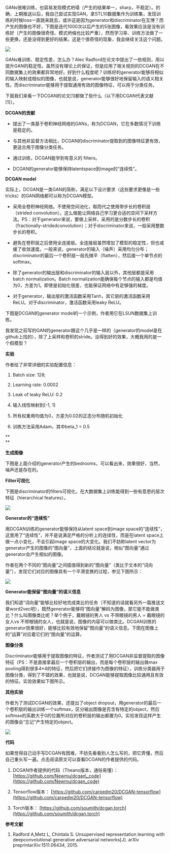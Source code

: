 GANs很难训练，也容易发现模式坍塌（产生的结果单一，sharp，不稳定）。的确，上期推送以后，我自己尝试实现GAN，拿STL10数据集作为训练集，发现训练的时候loss一直跳来跳去，或许这是因为generator和discriminator在互博？而产生的图像也不好，下图是迭代1000次以后产生的5张图像，看效果应该是没有训练好（产生的图像很奇怪、模式坍缩也比较严重），然而学习率、训练方法做了一些更换，还是没得到更好的结果。这是个很奇怪的现象，我会继续关注这个问题。

![](docs/AI/03_%E6%B7%B1%E5%BA%A6%E5%AD%A6%E4%B9%A0/05_%E5%AF%B9%E6%8A%97%E7%94%9F%E6%88%90%E7%BD%91%E7%BB%9C/attachments/dcgan/77e554de2dda95c26b3f993e80bef307_MD5.webp)

GANs难训练、稳定性差，怎么办？Alec Radford在论文中提出了一些规则，用以提升GAN的稳定性。虽然没有理论上的保证，但是应用了相关规则的DCGAN在不同数据集上的效果都异常地好。好到什么程度呢？训练好的generator能够将相似的输入映射成相似的图像，也就是说，generator能够很好地保留输入的语义相关性。而discriminator能够用于提取通用有效的图像特征，可以用于分类任务。

下面我们来看一下DCGAN的论文\[1\]都做了些什么（以下用DCGAN代表文献\[1\]）。

**DCGAN的贡献**

* 提出了一类基于卷积神经网络的GANs，称为DCGAN，它在多数情况下训练是稳定的。

* 与其他非监督方法相比，DCGAN的discriminator提取到的图像特征更有效，更适合用于图像分类任务。

* 通过训练，DCGAN能学到有意义的 filters。

* DCGAN的generator能够保持latentspace到image的“连续性”。

**DCGAN model**

实际上，DCGAN是一类GAN的简称，满足以下设计要求（这些要求更像是一些tricks）的GAN网络都可以称为DCGAN模型。

* 采用全卷积神经网络。不使用空间池化，取而代之使用带步长的卷积层（strided convolution）。这么做能让网络自己学习更合适的空间下采样方法。PS：对于generator来说，要做上采样，采用的是分数步长的卷积（fractionally-stridedconvolution）；对于discriminator来说，一般采用整数步长的卷积。

* 避免在卷积层之后使用全连接层。全连接层虽然增加了模型的稳定性，但也减缓了收敛速度。一般来说，generator的输入（噪声）采用均匀分布；discriminator的最后一个卷积层一般先摊平（flatten），然后接一个单节点的softmax。

* 除了generator的输出层和discriminator的输入层以外，其他层都是采用batch normalization。Batch normalization能确保每个节点的输入都是均值为0，方差为1。即使是初始化很差，也能保证网络中有足够强的梯度。

* 对于generator，输出层的激活函数采用Tanh，其它层的激活函数采用ReLU。对于discriminator，激活函数采用leaky ReLU。

下图是DCGAN的generator model的一个示例，作者用它在LSUN数据集上训练。

我发现之前写的GAN的generator跟这个几乎是一样的（generator的model是在github上找的），除了上采样和卷积的stride。没得到好的效果，大概我用的是一个假模型？

**实验**

作者给了非常详细的实验配置信息：

1. Batch size: 128;

2. Learning rate: 0.0002

3. Leak of leaky ReLU: 0.2

4. 输入线性映射到\[-1, 1\]

5. 所有权重用均值为0，方差为0.02的正态分布随机初始化

6. 训练方法采用Adam，其中beta\_1 = 0.5

**    
**

**生成图像**

下图是上面介绍的generator产生的bedrooms，可以看出来，效果很好，当然，噪声还是存在的。

**Filter可视化**

下图是discriminator的filters可视化，在大数据集上训练能得到一些有意思的层次特征（hierarchical features）。

![](docs/AI/03_%E6%B7%B1%E5%BA%A6%E5%AD%A6%E4%B9%A0/05_%E5%AF%B9%E6%8A%97%E7%94%9F%E6%88%90%E7%BD%91%E7%BB%9C/attachments/dcgan/48badeaf3db4e463fbbd05adc2c4ea65_MD5.webp)

**Generator的“连续性”**

用DCGAN训练的generator能够保持从latent space到image space的“连续性”，这里用了“连续性”，并不是说满足严格的分析上的连续性，而是在latent space上做一点小变化，不会引起image space的大变化。我们不妨称latent vector为generator产生的图像的“图向量”，上面的结论就是说，相似“图向量”通过generator会产生相似的图像。

作者在两个不同的“图向量”之间插值得到新的“图向量”（类比于文本的“词向量”），发现它们对应的图像具有一个平滑变换的过程，参见下图所示：

![](docs/AI/03_%E6%B7%B1%E5%BA%A6%E5%AD%A6%E4%B9%A0/05_%E5%AF%B9%E6%8A%97%E7%94%9F%E6%88%90%E7%BD%91%E7%BB%9C/attachments/dcgan/b75b4d7615c9a85459221d17f4368074_MD5.webp)

**Generator能保留“图向量”的语义信息**

我们知道“词向量”能够比较好地完成类比的任务（不知道的话就看另外一篇推送文章word2vec吧），既然generator能够将“图向量”解码为图像，那它能不能做类比？什么叫图像类比呢？举个例子，戴眼镜的男人 vs 不带眼镜的男人 = 戴眼镜的女人vs 不带眼镜的女人，也就是说，图像的内容可以做类比。DCGAN训练的generator效果很好，能够比较有效地保留“图向量”的语义信息。下图在图像上的“运算”对应着它们的“图向量”的运算。

**图像分类**

Discriminator能够用于提取图像的特征，作者测试了用DCGAN非监督提取的图像特征（PS：不是直接拿最后一个卷积层的输出，而是每个卷积层的输出做max pooling得到很多4\*4的特征，然后把它们拼接作为图像的特征），训练分类器用于图像分类，得到了不错的效果，也就是说，DCGAN能够提取图像比较通用且有效的特征。实验效果如下图所示。

**其他实验**

作者为了测试DCGAN的效果，还提出了object dropout，用generator的最后一个卷积层的输出训练一个softmax，区分输出图像是否含有特定的object，然后softmax的系数大于0的位置所对应的卷积层的输出都置为0。实验发现这样产生的图像会“忘记”产生特定的object。

![](docs/AI/03_%E6%B7%B1%E5%BA%A6%E5%AD%A6%E4%B9%A0/05_%E5%AF%B9%E6%8A%97%E7%94%9F%E6%88%90%E7%BD%91%E7%BB%9C/attachments/dcgan/d58207c5fef71929f4e9a95de2237616_MD5.webp)

**代码**

如果觉得自己动手写DCGAN有困难，不妨先看看别人怎么写的，把它弄懂，然后自己重头写一遍。点击阅读原文可以查看DCGAN的作者提供的代码。

1. DCGAN作者提供的代码（Theano版本，通俗易懂）： [https://github.com/Newmu/dcgan\_code](https://github.com/Newmu/dcgan_code)

2. Tensorflow版本： [https://github.com/carpedm20/DCGAN-tensorflow](https://github.com/carpedm20/DCGAN-tensorflow)

3. Torch版本： [https://github.com/soumith/dcgan.torch](https://github.com/soumith/dcgan.torch)

**参考文献**

1. Radford A,Metz L, Chintala S. Unsupervised representation learning with deepconvolutional generative adversarial networks\[J\]. arXiv preprintarXiv:1511.06434, 2015.



